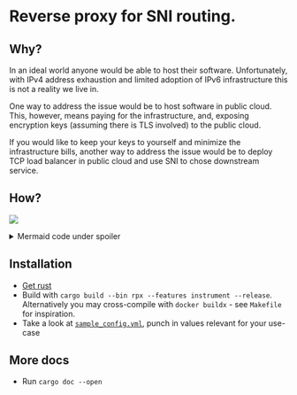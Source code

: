 # Reverse proxy for SNI routing.
                                                                                                
## Why?

In an ideal world anyone would be able to host their software. Unfortunately, with IPv4 address
exhaustion and limited adoption of IPv6 infrastructure this is not a reality we live in.
                                                                                                
One way to address the issue would be to host software in public cloud. This, however, means
paying for the infrastructure, and, exposing encryption keys (assuming there is TLS involved) to the public cloud.

If you would like to keep your keys to yourself and minimize the infrastructure bills, another
way to address the issue would be to deploy TCP load balancer in public cloud and use SNI to
chose downstream service.
                                                                                                
## How?

[![](https://mermaid.ink/img/pako:eNp1UU9LwzAU_yqPnCbMOT14CDKQdspARjG7GQ9p8maDa1KTtLOMfXdf7RR2WMgheb9_7_EOTHuDjLOIXy06jblVH0HV0jUqJKtto1yCDFSEbGfRpXOgGACxXkER_Hd_juUDlq8FCAwdhnNQDKDxexdTQFXPInGsxpn2FC2d8wnBkwryKQgO-T8TTkywER7KcLMAqupKlTuEzipYFd09TJxKtiOHADXG6kq67HqxKDhsXsTkebm5kEy8YuS9ojLDXGMh5_BIh5K0Dwa2ZHup9XzUv93N57fckAvnJeL2fTSiSTYVNU53MOl9K50YFUunQ98kNJQSG-8ijpKMw5MPe0W5ZZ8wQvKgfzfBpqzGUCtraH0H6QAkSxXWKBmnp1HhUzLpjsRrG6MSLo1NPjCeQotTptrkRe_033_knNY_Fo8_yDW74Q)](https://mermaid-js.github.io/mermaid-live-editor/edit#pako:eNp1UU9LwzAU_yqPnCbMOT14CDKQdspARjG7GQ9p8maDa1KTtLOMfXdf7RR2WMgheb9_7_EOTHuDjLOIXy06jblVH0HV0jUqJKtto1yCDFSEbGfRpXOgGACxXkER_Hd_juUDlq8FCAwdhnNQDKDxexdTQFXPInGsxpn2FC2d8wnBkwryKQgO-T8TTkywER7KcLMAqupKlTuEzipYFd09TJxKtiOHADXG6kq67HqxKDhsXsTkebm5kEy8YuS9ojLDXGMh5_BIh5K0Dwa2ZHup9XzUv93N57fckAvnJeL2fTSiSTYVNU53MOl9K50YFUunQ98kNJQSG-8ijpKMw5MPe0W5ZZ8wQvKgfzfBpqzGUCtraH0H6QAkSxXWKBmnp1HhUzLpjsRrG6MSLo1NPjCeQotTptrkRe_033_knNY_Fo8_yDW74Q)

<details>
<summary> Mermaid code under spoiler </summary>

```mermaid
sequenceDiagram
participant C as Client
participant P as SNI Proxy
participant D as DNS Server
participant S as downstream.service.com

note over D, S: Downstream service is <br/> reachable via IPv6 (native or mesh)
C->>P: TLS(GET downstream.service.com)
P->>P: Read SNI
P->>D: AAAA record for downstream.service.com
D->>P: [2001:dead::beef]
P->>S: This is for you
S->>P: Encrypted response
P->>C: Forward bytes to Client
```
</details>


## Installation

- [Get rust](https://rustup.rs/)
- Build with `cargo build --bin rpx --features instrument --release`. Alternatively you may cross-compile with `docker buildx` - see `Makefile` for inspiration.  
- Take a look at [`sample_config.yml`](./sample_config.yml), punch in values relevant for your use-case 

## More docs

- Run `cargo doc --open` 
